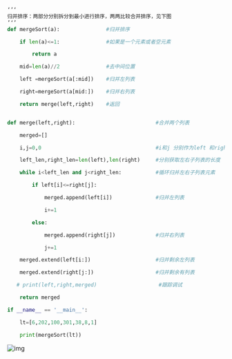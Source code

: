 ```python
‘’‘
归并排序：两部分分别拆分到最小进行排序，两两比较合并排序，见下图
’‘’
def mergeSort(a):               #归并排序

    if len(a)<=1:               #如果是一个元素或者空元素

        return a

    mid=len(a)//2               #去中间位置

    left =mergeSort(a[:mid])    #归并左列表

    right=mergeSort(a[mid:])    #归并右列表

    return merge(left,right)    #返回


def merge(left,right):                          #合并两个列表

    merged=[]

    i,j=0,0                                     #i和j 分别作为left 和right的下标

    left_len,right_len=len(left),len(right)     #分别获取左右子列表的长度

    while i<left_len and j<right_len:           #循环归并左右子列表元素

        if left[i]<=right[j]:

            merged.append(left[i])              #归并左列表

            i+=1

        else:

            merged.append(right[j])             #归并右列表

            j+=1

    merged.extend(left[i:])                     #归并剩余左列表

    merged.extend(right[j:])                    #归并剩余有列表

   # print(left,right,merged)                    #跟踪调试

    return merged

if __name__ == '__main__':

    lt=[6,202,100,301,38,8,1]

    print(mergeSort(lt))
```

![img](https://gss3.bdstatic.com/7Po3dSag_xI4khGkpoWK1HF6hhy/baike/c0%3Dbaike92%2C5%2C5%2C92%2C30/sign=236fa62859b5c9ea76fe0bb1b450dd65/c8177f3e6709c93d673b9ed49d3df8dcd00054c3.jpg)

```

```